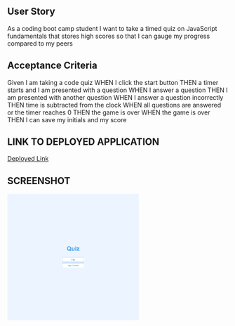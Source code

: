 ## User Story
As a coding boot camp student I want to take a timed quiz on JavaScript fundamentals that stores high scores so that I can gauge my progress compared to my peers

## Acceptance Criteria
Given I am taking a code quiz
WHEN I click the start button
THEN a timer starts and I am presented with a question
WHEN I answer a question
THEN I am presented with another question
WHEN I answer a question incorrectly
THEN time is subtracted from the clock
WHEN all questions are answered or the timer reaches 0
THEN the game is over
WHEN the game is over
THEN I can save my initials and my score

## LINK TO DEPLOYED APPLICATION
[Deployed Link](https://conneriraola.github.io/timed-quiz/)

## SCREENSHOT
<img src="timed-quiz.png" width="300px">